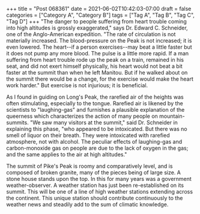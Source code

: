 +++
title = "Post 068361"
date = 2021-06-02T10:42:03-07:00
draft = false
categories = ["Category A", "Category B"]
tags = ["Tag A", "Tag B", "Tag C", "Tag D"]
+++
"The danger to people suffering from heart trouble coming into high altitudes is grossly exaggerated," says Dr. Edward C. Schneider, one of the Anglo-American expedition. "The rate of circulation is not materially increased. The blood-pressure on the Peak is not increased; it is even lowered. The heart--if a person exercises--may beat a little faster but it does not pump any more blood. The pulse is a little more rapid. If a man suffering from heart trouble rode up the peak on a train, remained in his seat, and did not exert himself physically, his heart would not beat a bit faster at the summit than when he left Manitou. But if he walked about on the summit there would be a change, for the exercise would make the heart work harder." But exercise is not injurious; it is beneficial.

As I found in guiding on Long's Peak, the rarefied air of the heights was often stimulating, especially to the tongue. Rarefied air is likened by the scientists to "laughing-gas" and furnishes a plausible explanation of the queerness which characterizes the action of many people on mountain-summits. "We saw many visitors at the summit," said Dr. Schneider in explaining this phase, "who appeared to be intoxicated. But there was no smell of liquor on their breath. They were intoxicated with rarefied atmosphere, not with alcohol. The peculiar effects of laughing-gas and carbon-monoxide gas on people are due to the lack of oxygen in the gas; and the same applies to the air at high altitudes."

The summit of Pike's Peak is roomy and comparatively level, and is composed of broken granite, many of the pieces being of large size. A stone house stands upon the top. In this for many years was a government weather-observer. A weather station has just been re-established on its summit. This will be one of a line of high weather stations extending across the continent. This unique station should contribute continuously to the weather news and steadily add to the sum of climatic knowledge.
